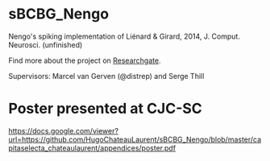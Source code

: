 # sBCBG_Nengo

Nengo's spiking implementation of Liénard &amp; Girard, 2014, J. Comput. Neurosci. (unfinished)

Find more about the project on [Researchgate](https://www.researchgate.net/project/Assessing-the-need-for-biological-plausibility-in-cognitive-modelling-a-focus-on-basal-ganglia-without-segregated-pathways).

Supervisors: Marcel van Gerven (@distrep) and Serge Thill

# Poster presented at CJC-SC

https://docs.google.com/viewer?url=https://github.com/HugoChateauLaurent/sBCBG_Nengo/blob/master/capitaselecta_chateaulaurent/appendices/poster.pdf
